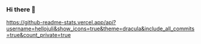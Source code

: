 ### Hi there 👋

https://github-readme-stats.vercel.app/api?username=hellojuli&show_icons=true&theme=dracula&include_all_commits=true&count_private=true

<!--
**hellojuli/hellojuli** is a ✨ _special_ ✨ repository because its `README.md` (this file) appears on your GitHub profile.

Here are some ideas to get you started:

- 🔭 I’m currently working on ...
- 🌱 I’m currently learning ...
- 👯 I’m looking to collaborate on ...
- 🤔 I’m looking for help with ...
- 💬 Ask me about ...
- 📫 How to reach me: ...
- 😄 Pronouns: ...
- ⚡ Fun fact: ...
-->
